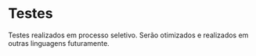 # Testes

Testes realizados em processo seletivo. Serão otimizados e realizados em outras linguagens futuramente.
